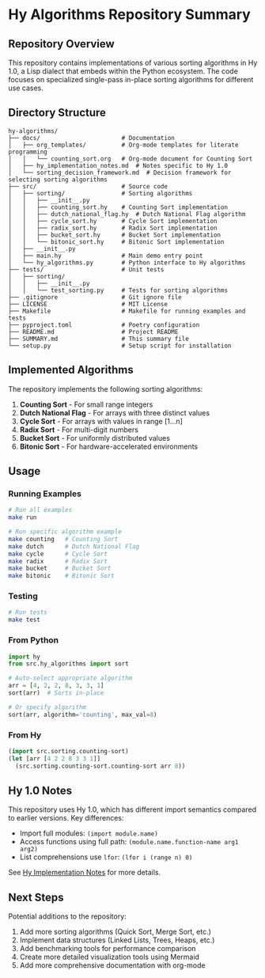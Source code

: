 # Hy Algorithms Repository Summary

## Repository Overview

This repository contains implementations of various sorting algorithms in Hy 1.0, a Lisp dialect that embeds within the Python ecosystem. The code focuses on specialized single-pass in-place sorting algorithms for different use cases.

## Directory Structure

```
hy-algorithms/
├── docs/                       # Documentation
│   ├── org_templates/          # Org-mode templates for literate programming
│   │   └── counting_sort.org   # Org-mode document for Counting Sort
│   ├── hy_implementation_notes.md  # Notes specific to Hy 1.0
│   └── sorting_decision_framework.md  # Decision framework for selecting sorting algorithms
├── src/                        # Source code
│   ├── sorting/                # Sorting algorithms
│   │   ├── __init__.py
│   │   ├── counting_sort.hy    # Counting Sort implementation
│   │   ├── dutch_national_flag.hy  # Dutch National Flag algorithm
│   │   ├── cycle_sort.hy       # Cycle Sort implementation
│   │   ├── radix_sort.hy       # Radix Sort implementation
│   │   ├── bucket_sort.hy      # Bucket Sort implementation
│   │   └── bitonic_sort.hy     # Bitonic Sort implementation
│   ├── __init__.py
│   ├── main.hy                 # Main demo entry point
│   └── hy_algorithms.py        # Python interface to Hy algorithms
├── tests/                      # Unit tests
│   ├── sorting/
│   │   ├── __init__.py
│   │   └── test_sorting.py     # Tests for sorting algorithms
├── .gitignore                  # Git ignore file
├── LICENSE                     # MIT License
├── Makefile                    # Makefile for running examples and tests
├── pyproject.toml              # Poetry configuration
├── README.md                   # Project README
├── SUMMARY.md                  # This summary file
└── setup.py                    # Setup script for installation
```

## Implemented Algorithms

The repository implements the following sorting algorithms:

1. **Counting Sort** - For small range integers
2. **Dutch National Flag** - For arrays with three distinct values
3. **Cycle Sort** - For arrays with values in range [1...n]
4. **Radix Sort** - For multi-digit numbers
5. **Bucket Sort** - For uniformly distributed values
6. **Bitonic Sort** - For hardware-accelerated environments

## Usage

### Running Examples

```bash
# Run all examples
make run

# Run specific algorithm example
make counting   # Counting Sort
make dutch      # Dutch National Flag
make cycle      # Cycle Sort
make radix      # Radix Sort
make bucket     # Bucket Sort
make bitonic    # Bitonic Sort
```

### Testing

```bash
# Run tests
make test
```

### From Python

```python
import hy
from src.hy_algorithms import sort

# Auto-select appropriate algorithm
arr = [4, 2, 2, 8, 3, 3, 1]
sort(arr)  # Sorts in-place

# Or specify algorithm
sort(arr, algorithm='counting', max_val=8)
```

### From Hy

```lisp
(import src.sorting.counting-sort)
(let [arr [4 2 2 8 3 3 1]]
  (src.sorting.counting-sort.counting-sort arr 8))
```

## Hy 1.0 Notes

This repository uses Hy 1.0, which has different import semantics compared to earlier versions. Key differences:

- Import full modules: `(import module.name)`
- Access functions using full path: `(module.name.function-name arg1 arg2)`
- List comprehensions use `lfor`: `(lfor i (range n) 0)`

See [Hy Implementation Notes](docs/hy_implementation_notes.md) for more details.

## Next Steps

Potential additions to the repository:

1. Add more sorting algorithms (Quick Sort, Merge Sort, etc.)
2. Implement data structures (Linked Lists, Trees, Heaps, etc.)
3. Add benchmarking tools for performance comparison
4. Create more detailed visualization tools using Mermaid
5. Add more comprehensive documentation with org-mode
